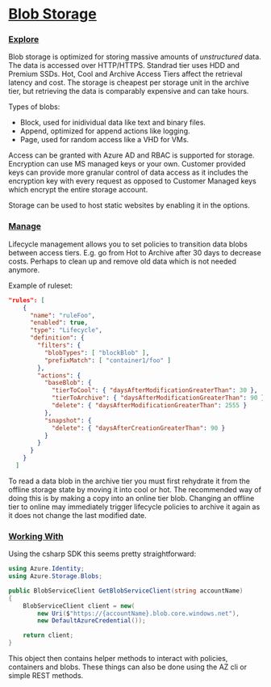 # [Blob Storage](https://learn.microsoft.com/en-us/training/paths/develop-solutions-that-use-blob-storage/)

### [Explore](https://learn.microsoft.com/en-us/training/modules/explore-azure-blob-storage/)
Blob storage is optimized for storing massive amounts of *unstructured* data. The data is accessed over HTTP/HTTPS.
Standrad tier uses HDD and Premium SSDs. Hot, Cool and Archive Access Tiers affect the retrieval latency and cost. 
The storage is cheapest per storage unit in the archive tier, but retrieving the data is comparably expensive and can
take hours. 

Types of blobs:
- Block, used for inidividual data like text and binary files.
- Append, optimized for append actions like logging.
- Page, used for random access like a VHD for VMs.

Access can be granted with Azure AD and RBAC is supported for storage. Encryption can use MS managed keys or your own.
Customer provided keys can provide more granular control of data access as it includes the encryption key with every
request as opposed to Customer Managed keys which encrypt the entire storage account.

Storage can be used to host static websites by enabling it in the options.

### [Manage](https://learn.microsoft.com/en-us/training/modules/manage-azure-blob-storage-lifecycle/)
Lifecycle management allows you to set policies to transition data blobs between access tiers. E.g. go from Hot to Archive
after 30 days to decrease costs. Perhaps to clean up and remove old data which is not needed anymore.

Example of ruleset:
```json
"rules": [
    {
      "name": "ruleFoo",
      "enabled": true,
      "type": "Lifecycle",
      "definition": {
        "filters": {
          "blobTypes": [ "blockBlob" ],
          "prefixMatch": [ "container1/foo" ]
        },
        "actions": {
          "baseBlob": {
            "tierToCool": { "daysAfterModificationGreaterThan": 30 },
            "tierToArchive": { "daysAfterModificationGreaterThan": 90 },
            "delete": { "daysAfterModificationGreaterThan": 2555 }
          },
          "snapshot": {
            "delete": { "daysAfterCreationGreaterThan": 90 }
          }
        }
      }
    }
  ]
```
To read a data blob in the archive tier you must first rehydrate it from the offline storage state by moving it into cool
or hot. The recommended way of doing this is by making a copy into an online tier blob. Changing an offline tier to online
may immediately trigger lifecycle policies to archive it again as it does not change the last modified date.

### [Working With](https://learn.microsoft.com/en-us/training/modules/work-azure-blob-storage/)
Using the csharp SDK this seems pretty straightforward: 
```csharp
using Azure.Identity;
using Azure.Storage.Blobs;

public BlobServiceClient GetBlobServiceClient(string accountName)
{
    BlobServiceClient client = new(
        new Uri($"https://{accountName}.blob.core.windows.net"),
        new DefaultAzureCredential());

    return client;
}
```
This object then contains helper methods to interact with policies, containers and blobs. These things can also be
done using the AZ cli or simple REST methods.
